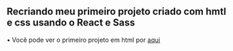 ## Recriando meu primeiro projeto criado com hmtl e css usando o React e Sass

• Você pode ver o primeiro projeto em html por <a href="https://github.com/eduardacarvalho00/Barbearia-Alura" target="_blank">aqui<a/>
  
